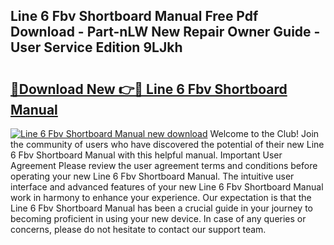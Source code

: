 ## Line 6 Fbv Shortboard Manual Free Pdf Download - Part-nLW New Repair Owner Guide - User Service Edition 9LJkh

# <h2><a href="http://cf19381.oget.top/?id=Line+6+Fbv+Shortboard+Manual">🔗Download New 👉🔴 Line 6 Fbv Shortboard Manual</a></h2>

[![Line 6 Fbv Shortboard Manual new download](https://i.imgur.com/5g1atiW.png)](http://cf19381.oget.top/?id=Line+6+Fbv+Shortboard+Manual)
Welcome to the Club! Join the community of users who have discovered the potential of their new Line 6 Fbv Shortboard Manual with this helpful manual. Important User Agreement Please review the user agreement terms and conditions before operating your new Line 6 Fbv Shortboard Manual. The intuitive user interface and advanced features of your new Line 6 Fbv Shortboard Manual work in harmony to enhance your experience. Our expectation is that the Line 6 Fbv Shortboard Manual has been a crucial guide in your journey to becoming proficient in using your new device. In case of any queries or concerns, please do not hesitate to contact our support team.

